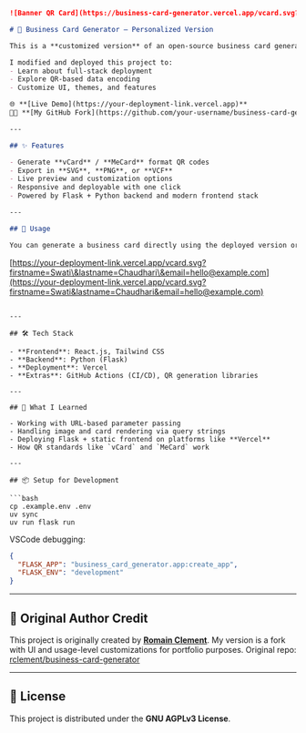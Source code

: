 

```markdown
![Banner QR Card](https://business-card-generator.vercel.app/vcard.svg?firstname=Swati&lastname=Chaudhari&picture=https%3A%2F%2Fexample.com%2Ficon.png&company=Freelancer&job=Frontend+Developer&email=yourname%40example.com)

# 🔧 Business Card Generator – Personalized Version

This is a **customized version** of an open-source business card generator that creates QR-based digital cards in multiple formats like **vCard**, **MeCard**, **SVG**, and **PNG**.

I modified and deployed this project to:
- Learn about full-stack deployment
- Explore QR-based data encoding
- Customize UI, themes, and features

🌐 **[Live Demo](https://your-deployment-link.vercel.app)**  
🧑‍💻 **[My GitHub Fork](https://github.com/your-username/business-card-generator)**

---

## ✨ Features

- Generate **vCard** / **MeCard** format QR codes
- Export in **SVG**, **PNG**, or **VCF**
- Live preview and customization options
- Responsive and deployable with one click
- Powered by Flask + Python backend and modern frontend stack

---

## 🚀 Usage

You can generate a business card directly using the deployed version or construct custom URLs like:

```

[https://your-deployment-link.vercel.app/vcard.svg?firstname=Swati\&lastname=Chaudhari\&email=hello@example.com](https://your-deployment-link.vercel.app/vcard.svg?firstname=Swati&lastname=Chaudhari&email=hello@example.com)

````

---

## 🛠️ Tech Stack

- **Frontend**: React.js, Tailwind CSS
- **Backend**: Python (Flask)
- **Deployment**: Vercel
- **Extras**: GitHub Actions (CI/CD), QR generation libraries

---

## 🧠 What I Learned

- Working with URL-based parameter passing
- Handling image and card rendering via query strings
- Deploying Flask + static frontend on platforms like **Vercel**
- How QR standards like `vCard` and `MeCard` work

---

## 📦 Setup for Development

```bash
cp .example.env .env
uv sync
uv run flask run
````

VSCode debugging:

```json
{
  "FLASK_APP": "business_card_generator.app:create_app",
  "FLASK_ENV": "development"
}
```

---

## 🙏 Original Author Credit

This project is originally created by [**Romain Clement**](https://github.com/rclement).
My version is a fork with UI and usage-level customizations for portfolio purposes.
Original repo: [rclement/business-card-generator](https://github.com/rclement/business-card-generator)

---

## 📜 License

This project is distributed under the **GNU AGPLv3 License**.




